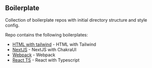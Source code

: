 ## Boilerplate

Collection of boilerplate repos with initial directory structure and style config.

Repo contains the following boilerplates:

- [HTML with tailwind](https://github.com/rakesh-gupta29/boilerplates/tree/main/html-tailwind) - HTML with Tailwind
- [NextJS](https://github.com/rakesh-gupta29/boilerplates/tree/main/nextjs-chakraui) - NextJS with ChakraUI
- [Webpack](https://github.com/rakesh-gupta29/boilerplates/tree/main/webpack) - Webpack
- [React TS](https://github.com/rakesh-gupta29/boilerplates/tree/main/react-ts) - React with Typescript
